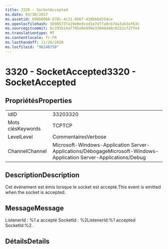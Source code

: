 ```yaml
---
title: 3320 - SocketAccepted
ms.date: 03/30/2017
ms.assetid: b98b0066-b78c-4c11-9567-43dbbbd254ce
ms.openlocfilehash: 5b985737a19e0e9ced1e7d77a8cb74a3ab3af63c
ms.sourcegitcommit: bc293b14af795e0e999e3304dd40c0222cf2ffe4
ms.translationtype: MT
ms.contentlocale: fr-FR
ms.lasthandoff: 11/26/2020
ms.locfileid: "96248758"
---
```

# <a name="3320---socketaccepted"></a><span data-ttu-id="33f85-102">3320 - SocketAccepted</span><span class="sxs-lookup"><span data-stu-id="33f85-102">3320 - SocketAccepted</span></span>

## <a name="properties"></a><span data-ttu-id="33f85-103">Propriétés</span><span class="sxs-lookup"><span data-stu-id="33f85-103">Properties</span></span>  
  
|||  
|-|-|  
|<span data-ttu-id="33f85-104">id</span><span class="sxs-lookup"><span data-stu-id="33f85-104">ID</span></span>|<span data-ttu-id="33f85-105">3320</span><span class="sxs-lookup"><span data-stu-id="33f85-105">3320</span></span>|  
|<span data-ttu-id="33f85-106">Mots clés</span><span class="sxs-lookup"><span data-stu-id="33f85-106">Keywords</span></span>|<span data-ttu-id="33f85-107">TCP</span><span class="sxs-lookup"><span data-stu-id="33f85-107">TCP</span></span>|  
|<span data-ttu-id="33f85-108">Level</span><span class="sxs-lookup"><span data-stu-id="33f85-108">Level</span></span>|<span data-ttu-id="33f85-109">Commentaires</span><span class="sxs-lookup"><span data-stu-id="33f85-109">Verbose</span></span>|  
|<span data-ttu-id="33f85-110">Channel</span><span class="sxs-lookup"><span data-stu-id="33f85-110">Channel</span></span>|<span data-ttu-id="33f85-111">Microsoft-Windows-Application Server-Applications/Débogage</span><span class="sxs-lookup"><span data-stu-id="33f85-111">Microsoft-Windows-Application Server-Applications/Debug</span></span>|  
  
## <a name="description"></a><span data-ttu-id="33f85-112">Description</span><span class="sxs-lookup"><span data-stu-id="33f85-112">Description</span></span>  

 <span data-ttu-id="33f85-113">Cet événement est émis lorsque le socket est accepté.</span><span class="sxs-lookup"><span data-stu-id="33f85-113">This event is emitted when the socket is accepted.</span></span>  
  
## <a name="message"></a><span data-ttu-id="33f85-114">Message</span><span class="sxs-lookup"><span data-stu-id="33f85-114">Message</span></span>  

 <span data-ttu-id="33f85-115">ListenerId : %1 a accepté SocketId : %2</span><span class="sxs-lookup"><span data-stu-id="33f85-115">ListenerId:%1 accepted SocketId:%2.</span></span>  
  
## <a name="details"></a><span data-ttu-id="33f85-116">Détails</span><span class="sxs-lookup"><span data-stu-id="33f85-116">Details</span></span>

